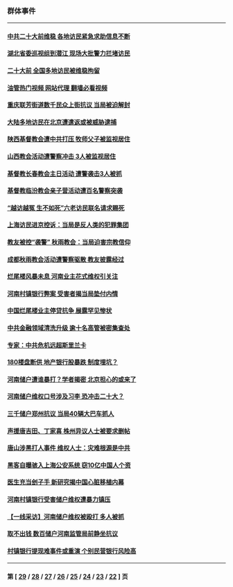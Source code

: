 ### 群体事件
---
#### [中共二十大前维稳 各地访民紧急求助信息不断](../../pages/ncid279/n13822888.md?09122045) 
#### [湖北省委巡视组到潜江 现场大批警力拦堵访民](../../pages/ncid279/n13820243.md?09122045) 
#### [二十大前 全国多地访民被维稳拘留](../../pages/ncid279/n13819431.md?09122045) 
#### [油管热门视频 网站代理 翻墙必看视频](http://209.222.30.114:81/youtube.html?09122045)
#### [重庆联芳街道数千民众上街抗议 当局被迫解封](../../pages/ncid279/n13812220.md?09122045) 
#### [大陆多地访民在北京遭遣返或被威胁逮捕](../../pages/ncid279/n13812104.md?09122045) 
#### [陕西基督教会遭中共打压 牧师父子被监视居住](../../pages/ncid279/n13811611.md?09122045) 
#### [山西教会活动遭警察冲击 3人被监视居住](../../pages/ncid279/n13808966.md?09122045) 
#### [基督教长春教会主日活动 遭警袭击3人被抓](../../pages/ncid279/n13806935.md?09122045) 
#### [基督教临汾教会亲子营活动遭百名警察突袭](../../pages/ncid279/n13806527.md?09122045) 
#### [“越访越冤 生不如死”六老访民联名请求赐死](../../pages/ncid279/n13805907.md?09122045) 
#### [上海访民进京控诉：当局是反人类的犯罪集团](../../pages/ncid279/n13803858.md?09122045) 
#### [教友被控“袭警” 秋雨教会：当局迫害宗教信仰](../../pages/ncid279/n13803563.md?09122045) 
#### [成都秋雨教会活动遭警察驱散 教友披露经过](../../pages/ncid279/n13802541.md?09122045) 
#### [烂尾楼风暴未息 河南业主花式维权引关注](../../pages/ncid279/n13794519.md?09122045) 
#### [河南村镇银行弊案 受害者揭当局垫付内情](../../pages/ncid279/n13791990.md?09122045) 
#### [中国烂尾楼业主停贷抗争 展露罕见惨状](../../pages/ncid279/n13787794.md?09122045) 
#### [中共金融领域清洗升级 逾十名高管被密集查处](../../pages/ncid279/n13782694.md?09122045) 
#### [专家：中共危机远超斯里兰卡](../../pages/ncid279/n13782248.md?09122045) 
#### [180楼盘断供 地产银行股暴跌 制度埋坑？](../../pages/ncid279/n13780778.md?09122045) 
#### [河南储户遭谁暴打？学者揭密 北京担心的或来了](../../pages/ncid279/n13779407.md?09122045) 
#### [河南储户维权口号涉及习李 恐冲击二十大？](../../pages/ncid279/n13778148.md?09122045) 
#### [三千储户郑州抗议 当局40辆大巴车抓人](../../pages/ncid279/n13777593.md?09122045) 
#### [声援唐吉田、丁家喜 株州异议人士被要求删帖](../../pages/ncid279/n13775534.md?09122045) 
#### [唐山涉黑打人事件 维权人士：灾难根源是中共](../../pages/ncid279/n13773534.md?09122045) 
#### [黑客自曝骇入上海公安系统 窃10亿中国人个资](../../pages/ncid279/n13773395.md?09122045) 
#### [医生充当刽子手 新研究揭中国心脏移植内幕](../../pages/ncid279/n13772291.md?09122045) 
#### [河南村镇银行受害储户维权遭暴力镇压](../../pages/ncid279/n13770841.md?09122045) 
#### [【一线采访】河南储户维权被殴打 多人被抓](../../pages/ncid279/n13768629.md?09122045) 
#### [取不出钱 数百储户河南监管局前静坐抗议](../../pages/ncid279/n13767198.md?09122045) 
#### [村镇银行提现难事件或重演 个别民营银行风险高](../../pages/ncid279/n13764495.md?09122045) 

---
#### 第 [ [29](./29.md?09122045) / [28](./28.md?09122045) / [27](./27.md?09122045) / [26](./26.md?09122045) / [25](./25.md?09122045) / [24](./24.md?09122045) / [23](./23.md?09122045) / [22](./22.md?09122045) ] 页
